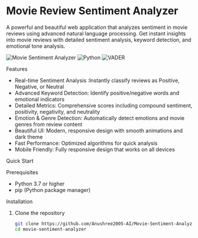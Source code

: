 # Movie Review Sentiment Analyzer

A powerful and beautiful web application that analyzes sentiment in movie reviews using advanced natural language processing. Get instant insights into movie reviews with detailed sentiment analysis, keyword detection, and emotional tone analysis.

![Movie Sentiment Analyzer](https://img.shields.io/badge/Flask-2.3.3-green) ![Python](https://img.shields.io/badge/Python-3.7+-blue) ![VADER](https://img.shields.io/badge/VADER-Sentiment-orange)

Features

- Real-time Sentiment Analysis :Instantly classify reviews as Positive, Negative, or Neutral
- Advanced Keyword Detection: Identify positive/negative words and emotional indicators
- Detailed Metrics: Comprehensive scores including compound sentiment, positivity, negativity, and neutrality
- Emotion & Genre Detection: Automatically detect emotions and movie genres from review content
- Beautiful UI: Modern, responsive design with smooth animations and dark theme
- Fast Performance: Optimized algorithms for quick analysis
- Mobile Friendly: Fully responsive design that works on all devices

Quick Start

Prerequisites
- Python 3.7 or higher
- pip (Python package manager)

Installation

1. Clone the repository
   ```bash
   git clone https://github.com/Anushree2005-AI/Movie-Sentiment-Analyzer.git
   cd movie-sentiment-analyzer
